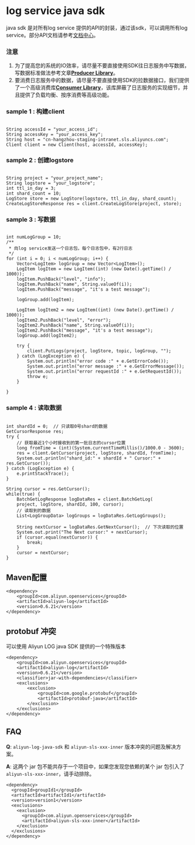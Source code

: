 # log service java sdk
java sdk 是对所有log service 提供的API的封装，通过该sdk，可以调用所有log service。部分API文档请参考[文档中心](https://help.aliyun.com/document_detail/29007.html)。 
### 注意
1. 为了提高您的系统的IO效率，请尽量不要直接使用SDK往日志服务中写数据，写数据标准做法参考文章[**Producer Library**](https://help.aliyun.com/document_detail/43758.html)。
2. 要消费日志服务中的数据，请尽量不要直接使用SDK的拉数据接口，我们提供了一个高级消费库[**Consumer Library**](https://help.aliyun.com/document_detail/28998.html)，该库屏蔽了日志服务的实现细节，并且提供了负载均衡、按序消费等高级功能。

### sample 1 : 构建client
```

String accessId = "your_access_id";
String accessKey = "your_access_key";
String host = "cn-hangzhou-staging-intranet.sls.aliyuncs.com";
Client client = new Client(host, accessId, accessKey);

```

### sample 2 : 创建logstore
```

String project = "your_project_name";
String logstore = "your_logstore";
int ttl_in_day = 3;
int shard_count = 10;
LogStore store = new LogStore(logstore, ttl_in_day, shard_count);
CreateLogStoreResponse res = client.CreateLogStore(project, store);

```

### sample 3 : 写数据
```

int numLogGroup = 10;
/**
 * 向log service发送一个日志包，每个日志包中，有2行日志
 */
for (int i = 0; i < numLogGroup; i++) {
    Vector<LogItem> logGroup = new Vector<LogItem>();
    LogItem logItem = new LogItem((int) (new Date().getTime() / 1000));
    logItem.PushBack("level", "info");
    logItem.PushBack("name", String.valueOf(i));
    logItem.PushBack("message", "it's a test message");

    logGroup.add(logItem);

    LogItem logItem2 = new LogItem((int) (new Date().getTime() / 1000));
    logItem2.PushBack("level", "error");
    logItem2.PushBack("name", String.valueOf(i));
    logItem2.PushBack("message", "it's a test message");
    logGroup.add(logItem2);

    try {
        client.PutLogs(project, logStore, topic, logGroup, "");
    } catch (LogException e) {
        System.out.println("error code :" + e.GetErrorCode());
        System.out.println("error message :" + e.GetErrorMessage());
        System.out.println("error requestId :" + e.GetRequestId());
        throw e;
    }

}

```

### sample 4 : 读取数据
```

int shardId = 0;  // 只读取0号shard的数据
GetCursorResponse res;
try {
    // 获取最近1个小时接收到的第一批日志的cursor位置
    long fromTime = (int)(System.currentTimeMillis()/1000.0 - 3600);
    res = client.GetCursor(project, logStore, shardId, fromTime);
    System.out.println("shard_id:" + shardId + " Cursor:" + res.GetCursor());
} catch (LogException e) {
    e.printStackTrace();
}

String cursor = res.GetCursor();
while(true) {
    BatchGetLogResponse logDataRes = client.BatchGetLog(
    project, logStore, shardId, 100, cursor);
    // 读取到的数据
    List<LogGroupData> logGroups = logDataRes.GetLogGroups();

    String nextCursor = logDataRes.GetNextCursor();  // 下次读取的位置
    System.out.print("The Next cursor:" + nextCursor);
    if (cursor.equal(nextCursor)) {
        break;
    }
    cursor = nextCursor;
}

```

## Maven配置
```
<dependency>
    <groupId>com.aliyun.openservices</groupId>
    <artifactId>aliyun-log</artifactId>
    <version>0.6.21</version>
</dependency>
```

## protobuf 冲突
可以使用 Aliyun LOG java SDK 提供的一个特殊版本
```
<dependency>
    <groupId>com.aliyun.openservices</groupId>
    <artifactId>aliyun-log</artifactId>
    <version>0.6.21</version>
    <classifier>jar-with-dependencies</classifier>
    <exclusions>
        <exclusion>
            <groupId>com.google.protobuf</groupId>
            <artifactId>protobuf-java</artifactId>
        </exclusion>
    </exclusions>
</dependency>
```

## FAQ
**Q**: `aliyun-log-java-sdk` 和 `aliyun-sls-xxx-inner` 版本冲突的问题及解决方案。

**A**: 这两个 jar 包不能共存于一个项目中，如果您发现您依赖的某个 jar 包引入了 `aliyun-sls-xxx-inner`，请手动排除。
```
<dependency>
  <groupId>groupId1</groupId>
  <artifactId>artifactId1</artifactId>
  <version>version1</version>
  <exclusions>
    <exclusion>
      <groupId>com.aliyun.openservices</groupId>
      <artifactId>aliyun-sls-xxx-inner</artifactId>
    </exclusion>
  </exclusions>
</dependency>
```
